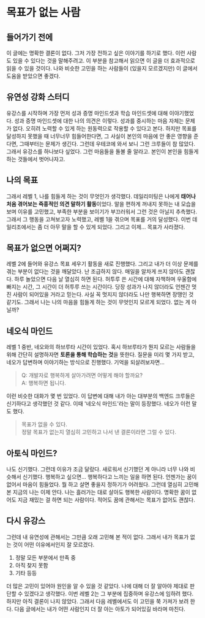 # 목표가 없는 사람

## 들어가기 전에
이 글에는 명확한 결론이 없다.
그저 가장 전하고 싶은 이야기를 하기로 했다.
이런 사람도 있을 수 있다는 것을 말해주려고.
이 부분을 참고해서 읽으면 이 글을 더 효과적으로 읽을 수 있을 것이다.
나와 비슷한 고민을 하는 사람들이 (있을지 모르겠지만) 이 글에서 도움을 받았으면 좋겠다.

## 유연성 강화 스터디
유강스를 시작하며 가장 먼저 성과 증명 마인드셋과 학습 마인드셋에 대해 이야기했었다.
성과 증명 마인드셋에 대한 나의 의견은 이렇다.
성과를 중시하는 마음 자체는 문제가 없다.
오히려 노력할 수 있게 하는 원동력으로 작용할 수 있다고 본다.
하지만 목표를 달성하지 못했을 때 너무너무 힘들어한다면, 그 사실이 본인의 마음에 안 좋은 영향을 준다면,
그때부터는 문제가 생긴다.
그런데 우테코에 와서 보니 그런 크루들이 참 많았다.
그래서 유강스를 하나보다 싶었다.
그런 마음들을 돌볼 줄 알라고.
본인이 본인을 힘들게 하는 것들에서 벗어나자고.

## 나의 목표
그래서 레벨 1, 나를 힘들게 하는 것이 무엇인가 생각했다.
데일리미팅은 나에게 **태어나 처음 겪어보는 즉흥적인 의견 말하기 활동**이었다.
말을 편하게 꺼내지 못하는 내 모습을 보며 이유를 고민했고,
부족한 부분을 보이기가 부끄러워서 그런 것은 아닐지 추측했다.
그래서 그 행동을 고쳐보고자 노력했고, 레벨 1을 겪으며 목표를 거의 달성했다.
이번 데일리조에서는 좀 더 아무 말을 할 수 있게 되었다.
그리고 이제... 목표가 사라졌다.

## 목표가 없으면 어쩌지?
레벨 2에 들어와 유강스 목표 세우기 활동을 새로 진행했다.
그리고 내가 더 이상 문제를 겪는 부분이 없다는 것을 깨달았다.
난 조급하지 않다. 매일을 알차게 쓰지 않아도 괜찮다.
하루 놀았으면 다음 날 열심히 하면 된다.
허투루 쓴 시간에 대해 자책하며 우울함에 빠지는 시간, 그 시간이 더 허투루 쓰는 시간이다.
당장 성과가 나지 않더라도 언젠간 멋진 사람이 되어있을 거라고 믿는다.
사실 꼭 멋지지 않더라도 나만 행복하면 장땡인 것 같기도.
그래서 나는 나의 마음을 힘들게 하는 것이 무엇인지 모르게 되었다.
없는 게 아닐까?

## 네오식 마인드
레벨 1 중반, 네오와의 하브루타 시간이 있었다.
혹시 하브루타가 뭔지 모르는 사람들을 위해 간단히 설명하자면 **토론을 통해 학습하는 것**을 뜻한다.
질문을 미리 몇 가지 받고, 네오가 답변하며 이야기하는 방식으로 진행했다.
기억을 되살려보자면...
> Q: 개발자로 행복하게 살아가려면 어떻게 해야 할까요?  
> A: 행복하면 됩니다.

이런 비슷한 대화가 몇 번 있었다.
이 답변에 대해 내가 아는 대부분의 백엔드 크루들은 신기하다고 생각했던 것 같다.
이때 '네오식 마인드'라는 말이 등장했다.
네오가 이런 말도 했다.
> 목표가 없을 수 있다.  
> 정말 목표가 없는지 열심히 고민하고 나서 낸 결론이라면 그럴 수 있다.

## 아토식 마인드?
나도 신기했다.
그런데 이유가 조금 달랐다.
새로워서 신기했던 게 아니라 너무 나와 비슷해서 신기했다.
행복하고 싶으면... 행복하다고 느끼는 일을 하면 된다.
언젠가는 꿈이 없어서 마음이 힘들었다.
뭘 하고 살면 좋을지 정하기가 어려웠다.
그런데 열심히 고민해 본 지금의 나는 이제 안다.
나는 흘러가는 대로 살아도 행복한 사람이다.
명확한 꿈이 없어도 지금 재밌는 걸 하면 되는 사람이다.
적어도 꿈에 관해서는 목표가 없어도 괜찮다.

## 다시 유강스
그런데 내 유연성에 관해서는 그만큼 오래 고민해 본 적이 없다.
그래서 내가 목표가 없는 것이 어떤 이유에서인지 잘 모르겠다.
1. 정말 모든 부분에서 만족 중
2. 아직 찾지 못함
3. 기타 등등

더 많은 고민이 있어야 원인을 알 수 있을 것 같았다.
나에 대해 더 잘 알아야 제대로 판단할 수 있겠다고 생각했다.
이번 레벨 2는 그 부분에 집중하며 유강스에 임하려 했다.
하지만 아직 결론이 나지 않았다.
그래서 다음 레벨에서도 이 고민을 쭉 가져가 보려 한다.
다음 글에서는 내가 어떤 사람인지 더 잘 아는 아토가 되어있길 바라며 마친다.

